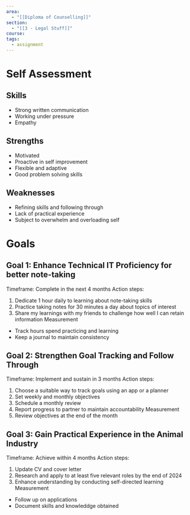 ```yaml
---
area:
  - "[[Diploma of Counselling]]"
section:
  - "[[3 - Legal Stuff]]"
course: 
tags:
  - assignment
---
```

# Self Assessment
## Skills
- Strong written communication
- Working under pressure
- Empathy
## Strengths
- Motivated
- Proactive in self improvement
- Flexible and adaptive
- Good problem solving skills
## Weaknesses
- Refining skills and following through
- Lack of practical experience
- Subject to overwhelm and overloading self

# Goals
## Goal 1: Enhance Technical IT Proficiency for better note-taking
Timeframe: Complete in the next 4 months
Action steps:
1. Dedicate 1 hour daily to learning about note-taking skills
2. Practice taking notes for 30 minutes a day about topics of interest
3. Share my learnings with my friends to challenge how well I can retain information
Measurement
- Track hours spend practicing and learning
- Keep a journal to maintain consistency

## Goal 2: Strengthen Goal Tracking and Follow Through
Timeframe: Implement and sustain in 3 months
Action steps:
1. Choose a suitable way to track goals using an app or a planner
2. Set weekly and monthly objectives
3. Schedule a monthly review
4. Report progress to partner to maintain accountability
Measurement
1. Review objectives at the end of the month

## Goal 3: Gain Practical Experience in the Animal Industry
Timeframe: Achieve within 4 months
Action steps:
1. Update CV and cover letter
2. Research and apply to at least five relevant roles by the end of 2024
3. Enhance understanding by conducting self-directed learning
Measurement
- Follow up on applications
- Document skills and knowleddge obtained
